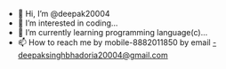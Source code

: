 - 👋 Hi, I’m @deepak20004
- 👀 I’m interested in coding...
- 🌱 I’m currently learning programming language(c)...
- 📫 How to reach me by mobile-8882011850 by email -deepaksinghbhadoria20004@gmail.com

<!---
deepak20004/deepak20004 is a ✨ special ✨ repository because its `README.md` (this file) appears on your GitHub profile.
You can click the Preview link to take a look at your changes.
--->

